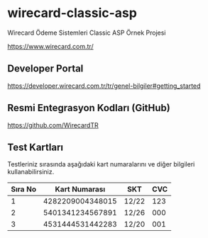 # wirecard-classic-asp
Wirecard Ödeme Sistemleri Classic ASP Örnek Projesi

https://www.wirecard.com.tr/

## Developer Portal
https://developer.wirecard.com.tr/tr/genel-bilgiler#getting_started

## Resmi Entegrasyon Kodları (GitHub)
https://github.com/WirecardTR

## Test Kartları

Testleriniz sırasında aşağıdaki kart numaralarını ve diğer bilgileri kullanabilirsiniz. 

| Sıra No 	| Kart Numarası    	| SKT   	| CVC 	|
|---------	|------------------	|-------	|-----	|
| 1       	| 4282209004348015 	| 12/22 	| 123 	|
| 2       	| 5401341234567891 	| 12/26 	| 000 	|
| 3       	| 4531444531442283 	| 12/20 	| 001 	|
